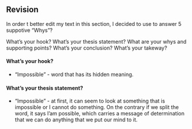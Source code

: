 ## Revision

In order t better edit my text in this section, I decided to use to answer 5 suppotive “Whys”?

What’s your hook?
What’s your thesis statement?
What are your whys and supporting points?
What’s your conclusion?
What’s your takeway?



#### What’s your hook? 
- “Impossible” - word that has its hidden meaning.

#### What’s your thesis statement?
- “Impossible” - at first, it can seem to look at something that is impossible or I cannot do something. On the contrary if we split the word, it says I’am possible, which carries a message of determination that we can do anything that we put our mind to it.
